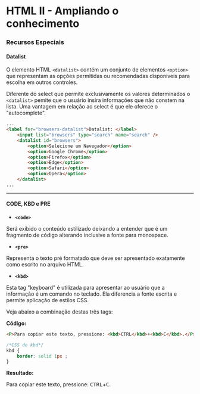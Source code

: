 # HTML II - Ampliando o conhecimento

### Recursos Especiais

#### Datalist

O elemento HTML `<datalist>` contém um conjunto de elementos `<option>` que representam as opções permitidas ou recomendadas disponíveis para escolha em outros controles.

Diferente do select que permite exclusivamente os valores determinados o `<datalist>` pemite que o usuário insira informações que não constem na lista. Uma vantagem em relação ao select é que ele oferece o "autocomplete".

 ```html
 ...
 <label for="browsers-datalist">Datalist: </label>
     <input list="browsers" type="search" name="search" />
     <datalist id="browsers">
         <option>Selecione um Navegador</option>
         <option>Google Chrome</option>
         <option>Firefox</option>
         <option>Edge</option>
         <option>Safari</option>
         <option>Opera</option>
     </datalist>
 ...
 ```

____

#### CODE, KBD e PRE

* **`<code>`**

Será exibido o conteúdo estilizado deixando a entender que é um fragmento de código alterando inclusive a fonte para monospace.

* **`<pre>`**

Representa o texto pré formatado que deve ser apresentado exatamente como escrito no arquivo HTML.

* **`<kbd>`**

Esta tag "keyboard" é utilizada para apresentar ao usuário que a informação é um comando no teclado. Ela diferencia a fonte escrita e permite aplicação de estilos CSS.

Veja abaixo a combinação destas três tags:

**Código:**

```html
<P>Para copiar este texto, pressione: <kbd>CTRL</kbd>+<kbd>C</kbd>.</P>
```

```css
/*CSS do kbd*/
kbd {
    border: solid 1px ;
}
```

**Resultado:**

<P>Para copiar este texto, pressione: <kbd>CTRL</kbd>+<kbd>C</kbd>.</P>

